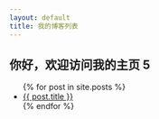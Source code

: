 ```yaml
---
layout: default
title: 我的博客列表
---
```


## 你好，欢迎访问我的主页 5

<ul>
  {% for post in site.posts %}
    <li>
      <a href="{{ post.url }}">{{ post.title }}</a>
    </li>
  {% endfor %}
</ul>
